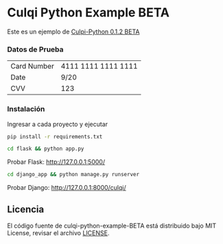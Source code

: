 # Culqi Python Example BETA

Este es un ejemplo de [Culpi-Python 0.1.2 BETA](https://github.com/culqi/culqi-python)

### Datos de Prueba

<table>
  <tr>
    <td>Card Number</td>
    <td>4111 1111 1111 1111</td>
  </tr>
  <tr>
    <td>Date</td>
    <td>9/20</td>
  </tr>
  <tr>
    <td>CVV</td>
    <td>123</td>
  </tr>
</table>

### Instalación

Ingresar a cada proyecto y ejecutar

```bash
pip install -r requirements.txt
```

```bash
cd flask && python app.py
```
Probar Flask: http://127.0.0.1:5000/

```bash
cd django_app && python manage.py runserver
```
Probar Django: http://127.0.0.1:8000/culqi/


## Licencia

El código fuente de culqi-python-example-BETA está distribuido bajo MIT License, revisar el archivo [LICENSE](https://github.com/culqi/culqi-python-example-BETA/blob/master/LICENSE).
